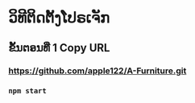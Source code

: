 # ວິທີຕິດຕັ້ງໂປຣເຈັກ

## ຂັ້ນຕອນທີ່ 1 Copy URL

### https://github.com/apple122/A-Furniture.git

### `npm start`
